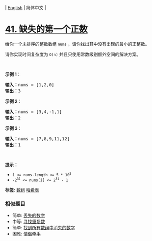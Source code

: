 | [English](README_EN.md) | 简体中文 |

# [41. 缺失的第一个正数](https://leetcode-cn.com/problems/first-missing-positive)
<p>给你一个未排序的整数数组 <code>nums</code> ，请你找出其中没有出现的最小的正整数。</p>
请你实现时间复杂度为 <code>O(n)</code> 并且只使用常数级别额外空间的解决方案。

<p> </p>

<p><strong>示例 1：</strong></p>

<pre>
<strong>输入：</strong>nums = [1,2,0]
<strong>输出：</strong>3
</pre>

<p><strong>示例 2：</strong></p>

<pre>
<strong>输入：</strong>nums = [3,4,-1,1]
<strong>输出：</strong>2
</pre>

<p><strong>示例 3：</strong></p>

<pre>
<strong>输入：</strong>nums = [7,8,9,11,12]
<strong>输出：</strong>1
</pre>

<p> </p>

<p><strong>提示：</strong></p>

<ul>
	<li><code>1 <= nums.length <= 5 * 10<sup>5</sup></code></li>
	<li><code>-2<sup>31</sup> <= nums[i] <= 2<sup>31</sup> - 1</code></li>
</ul>

**标签:**  [数组](https://leetcode-cn.com/tag/array) [哈希表](https://leetcode-cn.com/tag/hash-table) 
 ### 相似题目
- 简单:	[丢失的数字](https://leetcode-cn.com/problems/missing-number) 
- 中等:	[寻找重复数](https://leetcode-cn.com/problems/find-the-duplicate-number) 
- 简单:	[找到所有数组中消失的数字](https://leetcode-cn.com/problems/find-all-numbers-disappeared-in-an-array) 
- 困难:	[情侣牵手](https://leetcode-cn.com/problems/couples-holding-hands) 
